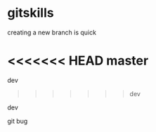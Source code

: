 # gitskills

creating a new branch is quick

<<<<<<< HEAD
master
=======
dev
>>>>>>> dev

dev

git bug
